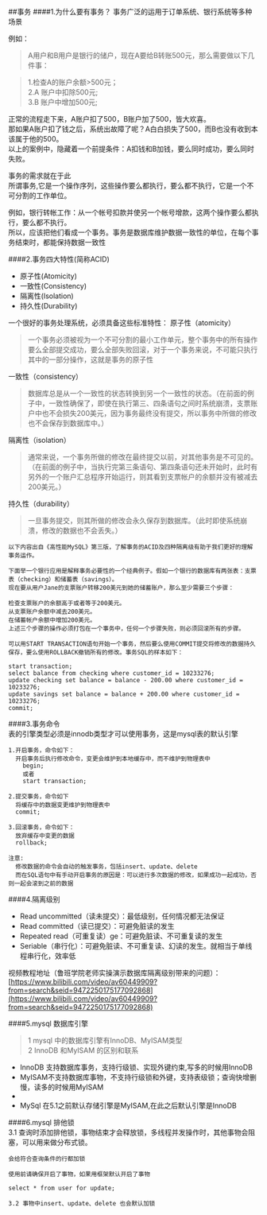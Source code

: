 ##事务
####1.为什么要有事务？
事务广泛的运用于订单系统、银行系统等多种场景    
 
例如：

> A用户和B用户是银行的储户，现在A要给B转账500元，那么需要做以下几件事：

> 1.检查A的账户余额>500元；  
> 2.A 账户中扣除500元;  
> 3.B 账户中增加500元;  

正常的流程走下来，A账户扣了500，B账户加了500，皆大欢喜。  
那如果A账户扣了钱之后，系统出故障了呢？A白白损失了500，而B也没有收到本该属于他的500。  
以上的案例中，隐藏着一个前提条件：A扣钱和B加钱，要么同时成功，要么同时失败。 
 
事务的需求就在于此  
所谓事务,它是一个操作序列，这些操作要么都执行，要么都不执行，它是一个不可分割的工作单位。   

例如，银行转帐工作：从一个帐号扣款并使另一个帐号增款，这两个操作要么都执行，要么都不执行。  
所以，应该把他们看成一个事务。事务是数据库维护数据一致性的单位，在每个事务结束时，都能保持数据一致性   

####2.事务四大特性(简称ACID)
* 原子性(Atomicity)
* 一致性(Consistency)
* 隔离性(Isolation)
* 持久性(Durability)  

一个很好的事务处理系统，必须具备这些标准特性：
原子性（atomicity）  
> 一个事务必须被视为一个不可分割的最小工作单元，整个事务中的所有操作要么全部提交成功，要么全部失败回滚，对于一个事务来说，不可能只执行其中的一部分操作，这就是事务的原子性

一致性（consistency） 
> 数据库总是从一个一致性的状态转换到另一个一致性的状态。（在前面的例子中，一致性确保了，即使在执行第三、四条语句之间时系统崩溃，支票账户中也不会损失200美元，因为事务最终没有提交，所以事务中所做的修改也不会保存到数据库中。）

 隔离性（isolation）
>通常来说，一个事务所做的修改在最终提交以前，对其他事务是不可见的。（在前面的例子中，当执行完第三条语句、第四条语句还未开始时，此时有另外的一个账户汇总程序开始运行，则其看到支票帐户的余额并没有被减去200美元。）

持久性（durability）
> 一旦事务提交，则其所做的修改会永久保存到数据库。（此时即使系统崩溃，修改的数据也不会丢失。）   

    以下内容出自《高性能MySQL》第三版，了解事务的ACID及四种隔离级有助于我们更好的理解事务运作。
    
    下面举一个银行应用是解释事务必要性的一个经典例子。假如一个银行的数据库有两张表：支票表（checking）和储蓄表（savings）。   
	现在要从用户Jane的支票账户转移200美元到她的储蓄账户，那么至少需要三个步骤：
    
    检查支票账户的余额高于或者等于200美元。
    从支票账户余额中减去200美元。
    在储蓄帐户余额中增加200美元。
    上述三个步骤的操作必须打包在一个事务中，任何一个步骤失败，则必须回滚所有的步骤。
    
    可以用START TRANSACTION语句开始一个事务，然后要么使用COMMIT提交将修改的数据持久保存，要么使用ROLLBACK撤销所有的修改。事务SQL的样本如下：
    
    start transaction;
    select balance from checking where customer_id = 10233276;
    update checking set balance = balance - 200.00 where customer_id = 10233276;
    update savings set balance = balance + 200.00 where customer_id = 10233276;
    commit;   

####3.事务命令  
表的引擎类型必须是innodb类型才可以使用事务，这是mysql表的默认引擎  

    1.开启事务，命令如下：
      开启事务后执行修改命令，变更会维护到本地缓存中，而不维护到物理表中
	    begin;
	    或者
	    start transaction; 

    2.提交事务，命令如下
      将缓存中的数据变更维护到物理表中
      commit; 

    3.回滚事务，命令如下：
      放弃缓存中变更的数据
      rollback; 

    注意:
      修改数据的命令会自动的触发事务，包括insert、update、delete
      而在SQL语句中有手动开启事务的原因是：可以进行多次数据的修改，如果成功一起成功，否则一起会滚到之前的数据   

####4.隔离级别   
-   Read uncommitted（读未提交）：最低级别，任何情况都无法保证 
-   Read committed（读已提交）：可避免脏读的发生
-   Repeated read（可重复读）ge：可避免脏读、不可重复读的发生
-   Seriable（串行化）：可避免脏读、不可重复读、幻读的发生。就相当于单线程串行化，效率低
	
视频教程地址（鲁班学院老师实操演示数据库隔离级别带来的问题）：[https://www.bilibili.com/video/av60449909?from=search&seid=9472250175177092868](https://www.bilibili.com/video/av60449909?from=search&seid=9472250175177092868)   

####5.mysql 数据库引擎
> 1 mysql 中的数据库引擎有InnoDB、MyISAM类型   
> 2 InnoDB 和MyISAM 的区别和联系  
> 
- InnoDB 支持数据库事务，支持行级锁、实现外键约束,写多的时候用InnoDB
- MyISAM不支持数据库事物，不支持行级锁和外键，支持表级锁；查询快增删慢，读多的时候用MyISAM
- 
- MySql 在5.1之前默认存储引擎是MyISAM,在此之后默认引擎是InnoDB

####6.mysql 排他锁  
	3.1 查询时添加排他锁，事物结束才会释放锁，多线程并发操作时，其他事物会阻塞，可以用来做分布式锁。 

	会给符合查询条件的行都加锁
	
	使用前请确保开启了事物，如果用框架默认开启了事物

	select * from user for update;    

	3.2 事物中insert、update、delete 也会默认加锁    


	
	 
	